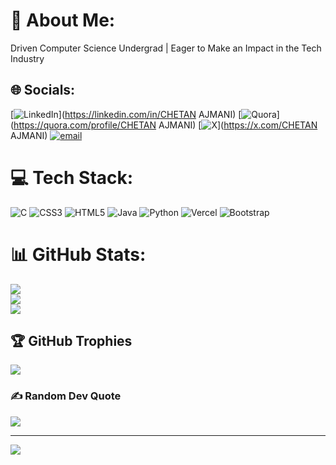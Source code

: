 # 💫 About Me:
Driven Computer Science Undergrad | Eager to Make an Impact in the Tech Industry


## 🌐 Socials:
[![LinkedIn](https://img.shields.io/badge/LinkedIn-%230077B5.svg?logo=linkedin&logoColor=white)](https://linkedin.com/in/CHETAN AJMANI) [![Quora](https://img.shields.io/badge/Quora-%23B92B27.svg?logo=Quora&logoColor=white)](https://quora.com/profile/CHETAN AJMANI) [![X](https://img.shields.io/badge/X-black.svg?logo=X&logoColor=white)](https://x.com/CHETAN AJMANI) [![email](https://img.shields.io/badge/Email-D14836?logo=gmail&logoColor=white)](mailto:ajmanichetan@gmail.com) 

# 💻 Tech Stack:
![C](https://img.shields.io/badge/c-%2300599C.svg?style=for-the-badge&logo=c&logoColor=white) ![CSS3](https://img.shields.io/badge/css3-%231572B6.svg?style=for-the-badge&logo=css3&logoColor=white) ![HTML5](https://img.shields.io/badge/html5-%23E34F26.svg?style=for-the-badge&logo=html5&logoColor=white) ![Java](https://img.shields.io/badge/java-%23ED8B00.svg?style=for-the-badge&logo=openjdk&logoColor=white) ![Python](https://img.shields.io/badge/python-3670A0?style=for-the-badge&logo=python&logoColor=ffdd54) ![Vercel](https://img.shields.io/badge/vercel-%23000000.svg?style=for-the-badge&logo=vercel&logoColor=white) ![Bootstrap](https://img.shields.io/badge/bootstrap-%238511FA.svg?style=for-the-badge&logo=bootstrap&logoColor=white)
# 📊 GitHub Stats:
![](https://github-readme-stats.vercel.app/api?username=Chet07-R&theme=dark&hide_border=false&include_all_commits=false&count_private=false)<br/>
![](https://nirzak-streak-stats.vercel.app/?user=Chet07-R&theme=dark&hide_border=false)<br/>
![](https://github-readme-stats.vercel.app/api/top-langs/?username=Chet07-R&theme=dark&hide_border=false&include_all_commits=false&count_private=false&layout=compact)

## 🏆 GitHub Trophies
![](https://github-profile-trophy.vercel.app/?username=Chet07-R&theme=radical&no-frame=false&no-bg=true&margin-w=4)

### ✍️ Random Dev Quote
![](https://quotes-github-readme.vercel.app/api?type=horizontal&theme=radical)

---
[![](https://visitcount.itsvg.in/api?id=Chet07-R&icon=0&color=0)](https://visitcount.itsvg.in)

<!-- Proudly created with GPRM ( https://gprm.itsvg.in ) -->
